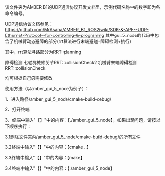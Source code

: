 该文件夹为AMBER B1的UDP通信协议开发文档里，示例代码名称中的数字即为各命令编号。

UDP通信协议文档参见：https://github.com/MrAsana/AMBER_B1_ROS2/wiki/SDK-&-API---UDP-Ethernet-Protocol--for-controlling-&-programing
其中gui_5_node的代码中包含了机械臂动态避障的部分(rrt算法进行末端避碰+障碍检测+执行)

其中，rrt算法寻路部分为RRT::planning

障碍检测   七轴机械臂关节RRT::collisionCheck2    机械臂末端障碍检测RRT::collisionCheck

均可根据自己的需要修改

使用方法（以amber_gui_5_node为例子）：

1、进入路径/amber_gui_5_node/cmake-build-debug/

2、打开终端

3、终端中输入"【】"中的内容：【./amber_gui_5_node】，如果出现问题，请按以下顺序执行：

  3.1删除文件夹内/amber_gui_5_node/cmake-build-debug/的所有文件
  
  3.2终端中输入"【】"中的内容：【cmake ..】
  
  3.3终端中输入"【】"中的内容：【make】
  
  3.4终端中输入"【】"中的内容：【./amber_gui_5_node】
